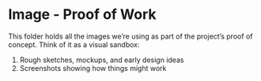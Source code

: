 # Image - Proof of Work

This folder holds all the images we’re using as part of the project’s proof of concept.
Think of it as a visual sandbox:

1. Rough sketches, mockups, and early design ideas
2.  Screenshots showing how things might work

